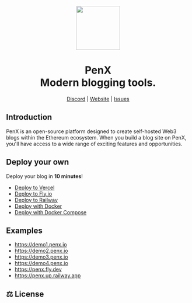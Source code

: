 <div align="center">

<a href="https://www.penx.io" alt="PenX Logo">
    <img src="https://www.penx.io/images/logo-512.png" height="120"/></a>

<h1 style="border-bottom: none">
    <b>PenX</b><br />
     Modern blogging tools.
    <br>
</h1>

[Discord](https://discord.gg/nyVpH9njDu) | [Website](https://www.penx.io) | [Issues](https://github.com/penx-lab/penx/issues)

</div>


## Introduction

PenX is an open-source platform designed to create self-hosted Web3 blogs within the Ethereum ecosystem. When you build a blog site on PenX, you'll have access to a wide range of exciting features and opportunities.

## Deploy your own

Deploy your blog in **10 minutes**!

- [Deploy to Vercel](/deployment/vercel)
- [Deploy to Fly.io](deployment/flyio)
- [Deploy to Railway](deployment/railway)
- [Deploy with Docker ](/deployment/docker)
- [Deploy with Docker Compose](/deployment/docker-compose)


## Examples

- https://demo1.penx.io
- https://demo2.penx.io
- https://demo3.penx.io
- https://demo4.penx.io
- https://penx.fly.dev
- https://penx.up.railway.app


## ⚖️ License
